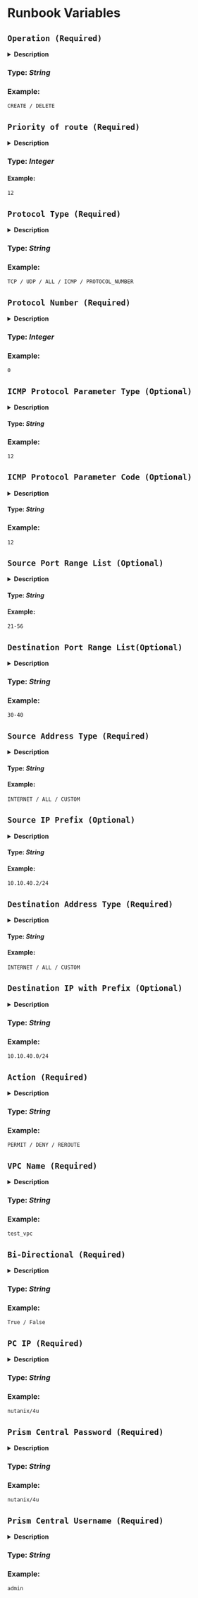 # Runbook Variables

## **`Operation (Required)`** 

  <details>
  <summary><b>Description</b></summary>
    This variable determines whether to create or delete Nutanix policy-based routing
  </details>  
  
  ### **Type:** _String_

  ### **Example:**
  ```
  CREATE / DELETE
  ```

## **`Priority of route (Required)`**

  <details>
  <summary><b>Description</b></summary>
    In Nutanix policy-based routing, the priority of a route refers to the order in which routes are evaluated and applied based on their defined priorities. The route with the highest priority is processed first, followed by routes with lower priorities.
  </details>

  ### **Type:** _Integer_

  #### **Example:**
  ```
  12
  ```

## **`Protocol Type (Required)`**

  <details>
  <summary><b>Description</b></summary>
    In Nutanix, the protocol type in policy-based VPC routing refers to the specific network protocol that is used for routing traffic between different virtual private clouds (VPCs) or subnets. The protocol type determines the type of traffic that is allowed or restricted based on the defined policies.

    Common protocol types used in Nutanix policy-based VPC routing include:

      TCP (Transmission Control Protocol): TCP is a connection-oriented protocol that provides reliable and ordered delivery of data packets. It is commonly used for applications that require reliable and error-free data transmission, such as web browsing, email, and file transfer.

      UDP (User Datagram Protocol): UDP is a connectionless protocol that provides a lightweight and fast method of transmitting data packets. It is often used for real-time streaming, multimedia applications, and DNS (Domain Name System) lookups.

      ICMP (Internet Control Message Protocol): ICMP is a protocol used for diagnostic and control purposes in IP networks. It includes functions such as echo requests and replies (ping) and error reporting. ICMP is commonly used for network troubleshooting and monitoring.

      Other protocols: Nutanix policy-based VPC routing may also support other protocols such as ICMPv6 (ICMP for IPv6), IGMP (Internet Group Management Protocol) for multicast traffic, or specific application-layer protocols based on your network requirements.

    By specifying the protocol type in policy-based VPC routing, you can define rules and policies that govern the routing of traffic based on the specific protocol being used. This allows you to control and optimize the flow of network traffic within your Nutanix environment based on your application and security requirements.

  </details>

  ### **Type:** _String_

  ### **Example:**
  ```
  TCP / UDP / ALL / ICMP / PROTOCOL_NUMBER
  ```

## **`Protocol Number (Required)`**

  <details>
  <summary><b>Description</b></summary>
  In Nutanix VPC static routing, the protocol number refers to the numerical identifier assigned to different network protocols. These protocol numbers are used to identify and differentiate various protocols when configuring static routes.

  These protocol numbers are defined by the Internet Assigned Numbers Authority (IANA) and are widely used to identify different network protocols.

  When configuring static routes in Nutanix, you may need to specify the appropriate protocol number based on the protocol being used. This ensures that the routing table correctly identifies and handles the traffic associated with that protocol.

  </details>

  ### **Type:** _Integer_

  ### **Example:**
  ```
  0
  ```

## **`ICMP Protocol Parameter Type (Optional)`**

  <details>
  <summary><b>Description</b></summary>
  In Nutanix VPC policy-based routing, the ICMP (Internet Control Message Protocol) Protocol Parameter Type refers to the specific type of ICMP message being used. ICMP is a protocol used for diagnostic and control purposes in IP networks. It includes various types of messages that serve different functions, such as error reporting, network troubleshooting, and network congestion control.

  The ICMP Protocol Parameter Types in Nutanix VPC policy-based routing are the same as those used in standard ICMP. Here are some commonly used ICMP Protocol Parameter Types in Nutanix VPC policy-based routing:

    Type 0: Echo Reply
    Type 3: Destination Unreachable
    Type 8: Echo Request
    Type 11: Time Exceeded
    Type 12: Parameter Problem

  These ICMP Protocol Parameter Types help classify and handle different types of ICMP messages within Nutanix VPC policy-based routing. By configuring policies based on the specific ICMP message types, you can control the routing behavior and apply actions accordingly.

  When defining policy-based routing rules in Nutanix VPC, it's important to consider the ICMP Protocol Parameter Types that are relevant to your network requirements. This allows you to create rules and actions that effectively manage ICMP traffic and meet your specific routing needs.
  </details>

  #### **Type:** _String_

  ### **Example:**
  ```
  12
  ```

## **`ICMP Protocol Parameter Code (Optional)`**

  <details>
  <summary><b>Description</b></summary>
    The ICMP (Internet Control Message Protocol) Protocol Parameter Code refers to the specific code associated with an ICMP message type. ICMP messages are used for various purposes in network communication, such as error reporting, troubleshooting, and network management.

    The ICMP Protocol Parameter Codes in Nutanix policy-based routing are the same as those used in standard ICMP.
  </details>

  #### **Type:** _String_

  ### **Example:**
  ```
  12
  ```

## **`Source Port Range List (Optional)`**

  <details>
  <summary><b>Description</b></summary>
    In Nutanix VPC policy-based routing, the Source Port Range List refers to a list of source port ranges used for defining policies and routing decisions based on the source port of network traffic.

    When configuring policy-based routing rules in Nutanix VPC, you can specify a range of source ports or multiple source port ranges to define the criteria for routing decisions. Each entry in the Source Port Range List typically consists of a starting port number and an ending port number, indicating the range of source ports to be matched.

    For example, a Source Port Range List entry may look like this:

    Range 1: Start Port 1024, End Port 2048
    Range 2: Start Port 5000, End Port 6000

    These ranges can be used to match incoming traffic based on the source port number. If the source port of a packet falls within any of the defined ranges, the corresponding routing action associated with that range will be applied.

    By configuring the Source Port Range List in Nutanix VPC policy-based routing, you have granular control over routing decisions based on the source ports of network traffic. This allows you to define specific policies and actions based on the source port ranges, helping you manage and route traffic according to your network requirements.
  </details>

  #### **Type:** _String_

  #### **Example:**
  ```
  21-56
  ```

## **`Destination Port Range List(Optional)`**

  <details>
  <summary><b>Description</b></summary>
    VPC policy-based routing, the Destination Port Range List refers to a list of destination port ranges used for defining policies and routing decisions based on the destination port of network traffic.

    When configuring policy-based routing rules in Nutanix VPC, you can specify a range of destination ports or multiple destination port ranges to define the criteria for routing decisions. Each entry in the Destination Port Range List typically consists of a starting port number and an ending port number, indicating the range of destination ports to be matched.

    For example, a Destination Port Range List entry may look like this:

      Range 1: Start Port 80, End Port 443
      Range 2: Start Port 8080, End Port 8090

    These ranges can be used to match incoming traffic based on the destination port number. If the destination port of a packet falls within any of the defined ranges, the corresponding routing action associated with that range will be applied.

    By configuring the Destination Port Range List in Nutanix VPC policy-based routing, you have granular control over routing decisions based on the destination ports of network traffic. This allows you to define specific policies and actions based on the destination port ranges, helping you manage and route traffic according to your network requirements.
  </details>

  ### **Type:** _String_

  ### **Example:**
  ```
  30-40
  ```

## **`Source Address Type (Required)`**

  <details>
  <summary><b>Description</b></summary>
    VPC policy-based routing, the Source Address Type can be categorized into three options: External, All, and Custom.

      External: This option refers to external or public IP addresses. It allows you to define routing policies based on traffic originating from external sources, such as the internet or other external networks. Using the External source address type, you can apply specific routing rules to handle traffic coming from outside of your VPC.

      All: This option represents all possible source IP addresses. When you choose the All source address type, it means that the routing policies will be applied to all source IP addresses within your VPC, regardless of their specific ranges or subnets. This can be useful when you want the policy to be applied universally to all traffic within your VPC.

      Custom: This option allows you to specify a custom source address or a range of source addresses for policy-based routing. You can define specific IP addresses, subnet ranges (CIDR notation), or address groups as the source address criteria. Custom source address type gives you flexibility in defining granular routing policies based on specific source addresses or address ranges that suit your network requirements.

    By selecting the appropriate Source Address Type in Nutanix VPC policy-based routing, you can define the scope of your routing policies and specify the sources from which the policies should be applied. Whether you want to target external sources, all sources within your VPC, or specific custom-defined sources, the Source Address Type provides the flexibility to tailor your routing rules accordingly.
  </details>

  #### **Type:** _String_

  #### **Example:**
  ```
  INTERNET / ALL / CUSTOM
  ```

## **`Source IP Prefix (Optional)`**

  <details>
  <summary><b>Description</b></summary>
  policy-based routing, the Source IP Prefix refers to the specific IP address prefix or subnet range used to define the source IP addresses for routing policies.

  When configuring policy-based routing rules, you can specify a source IP prefix that represents a range of IP addresses or a subnet in CIDR notation. This allows you to define the source addresses from which the routing policy should be applied.

  For example, if you define the Source IP Prefix as "192.168.0.0/24", it means that the routing policy will be applied to all IP addresses within the subnet range of 192.168.0.0 to 192.168.0.255. This allows you to target a specific range of source IP addresses for routing decisions.

  By specifying the Source IP Prefix in Nutanix policy-based routing, you can control which source IP addresses should be subject to the routing policy. This allows you to define routing rules based on specific subnets or IP address ranges, providing granular control over the flow of network traffic based on its source.
  </details>

  #### **Type:** _String_

  #### **Example:**
  ```
  10.10.40.2/24
  ```
## **`Destination Address Type (Required)`**

  <details>
  <summary><b>Description</b></summary>
  The Destination Address Type can be categorized into three options: All, Custom, and External.

    All: This option represents all possible destination IP addresses. When you choose the All destination address type, it means that the routing policies will be applied to all destination IP addresses, regardless of their specific ranges or subnets. This can be useful when you want the policy to be applied universally to all traffic regardless of its destination.

    Custom: This option allows you to specify a custom destination address or a range of destination addresses for policy-based routing. You can define specific IP addresses, subnet ranges (CIDR notation), or address groups as the destination address criteria. Custom destination address type gives you flexibility in defining granular routing policies based on specific destination addresses or address ranges that suit your network requirements.

    External: This option refers to external or public IP addresses. It allows you to define routing policies based on traffic destined for external sources, such as the internet or other external networks. Using the External destination address type, you can apply specific routing rules to handle traffic going outside of your network.

  By selecting the appropriate Destination Address Type in Nutanix policy-based routing, you can define the scope of your routing policies and specify the destinations to which the policies should be applied. Whether you want to target all destinations, custom-defined destinations, or external destinations, the Destination Address Type provides the flexibility to tailor your routing rules accordingly.
  </details>
  
  #### **Type:** _String_

  #### **Example:**

  ```
  INTERNET / ALL / CUSTOM
  ```
## **`Destination IP with Prefix (Optional)`**

  <details>
  <summary><b>Description</b></summary>
  In Nutanix VPC policy-based routing, the Destination IP with Prefix refers to the specific IP address prefix or subnet range used to define the destination IP addresses for routing policies.

  When configuring policy-based routing rules, you can specify a destination IP prefix that represents a range of IP addresses or a subnet in CIDR notation. This allows you to define the destination addresses to which the routing policy should be applied.

  For example, if you define the Destination IP with Prefix as "10.0.0.0/24", it means that the routing policy will be applied to all IP addresses within the subnet range of 10.0.0.0 to 10.0.0.255. This allows you to target a specific range of destination IP addresses for routing decisions.

  By specifying the Destination IP with Prefix in Nutanix VPC policy-based routing, you can control which destination IP addresses should be subject to the routing policy. This allows you to define routing rules based on specific subnets or IP address ranges, providing granular control over the flow of network traffic based on its destination.
  </details>

  ### **Type:** _String_

  ### **Example:**
  ```
  10.10.40.0/24
  ```

## **`Action (Required)`**

  <details>
  <summary><b>Description</b></summary>
  In Nutanix VPC static routing, the Action refers to the action taken for the matched static route. There are typically three types of actions that can be associated with a static route:

    PERMIT: When the action is set to PERMIT, it means that the matched traffic is allowed or permitted to proceed. This action allows the traffic to follow the configured static route and reach its intended destination.

    DENY: When the action is set to DENY, it means that the matched traffic is explicitly denied or blocked from proceeding. This action is used to prevent specific traffic from following the configured static route, effectively blocking access to the destination.

    REROUTE: When the action is set to REROUTE, it means that the matched traffic is redirected or rerouted to a different next hop or destination. This action is useful when you want to redirect traffic from the original static route to an alternative path or destination.

  By selecting the appropriate action in Nutanix VPC static routing, you can control the behavior of the matched traffic. Whether you want to permit the traffic to follow the static route, deny the traffic to block access, or reroute the traffic to an alternative path, the action associated with the static route allows you to define the desired behavior for the traffic flow.
  </details>

  ### **Type:** _String_

  ### **Example:**
  ```
  PERMIT / DENY / REROUTE
  ```

## **`VPC Name (Required)`**

  <details>
  <summary><b>Description</b></summary>
  The VPC name in Nutanix VPC static routing refers to the name or identifier of the Virtual Private Cloud (VPC) in which the static routing configuration is being applied.

  A VPC is a virtual network infrastructure that allows you to create and manage your own isolated network within a cloud environment. It provides the foundation for organizing and managing resources, including virtual machines, subnets, and routing configurations.

  When configuring static routes in Nutanix VPC, you associate the static routes with a specific VPC by specifying the VPC name. This ensures that the static routes are applied within the context of the designated VPC.

  By providing the VPC name in Nutanix VPC static routing, you can define the scope of the routing configuration and ensure that the static routes are applied to the correct VPC within your cloud environment.
  </details>

  ### **Type:** _String_

  ### **Example:**
  ```
  test_vpc
  ```

## **`Bi-Directional (Required)`**

  <details>
  <summary><b>Description</b></summary>
  In Nutanix policy-based routing, the term "Bi-Directional" refers to the capability of routing traffic in both directions, allowing communication between source and destination devices in both outbound and inbound directions.

  When policy-based routing is configured to be bi-directional, it means that routing decisions and policies are applied to traffic flowing in both the outbound and inbound directions. This allows you to control and shape network traffic not only when it originates from your network (outbound) but also when it is destined for your network (inbound).

  By enabling bi-directional policy-based routing, you can implement advanced routing policies and traffic management techniques that consider the characteristics and requirements of traffic in both directions. This can be useful in scenarios where you want to apply specific routing rules, perform traffic shaping, or enforce security measures for bidirectional communication between different network segments or across different networks.

  Enabling bi-directional policy-based routing provides a more comprehensive and flexible approach to managing network traffic and ensuring that routing policies are applied to traffic in both the outbound and inbound directions as required by your network environment.
  </details>

  ### **Type:** _String_

  ### **Example:**
  ```
  True / False
  ```

## **`PC IP (Required)`**

  <details>
  <summary><b>Description</b></summary>
   The Nutanix Prism Central IP is the network address or IP address of the Nutanix Prism Central management platform. It is the location where you can access the central management console for managing Nutanix clusters, including virtualization, storage, and networking resources. You can use this IP address to connect to the Prism Central instance from a web browser or through API calls to automate management tasks. It is important to keep the Nutanix Prism Central IP secure, as it provides access to the management platform and the Nutanix clusters it manages.
  </details>

  ### **Type:** _String_

  ### **Example:**
  ```
  nutanix/4u
  ```

## **`Prism Central Password (Required)`**

  <details>
  <summary><b>Description</b></summary>
  The Nutanix Prism Central Password variable is used to store the password that is used to authenticate with the Nutanix Prism Central management interface.

  Prism Central is a web-based management interface that provides a centralized view of multiple Nutanix clusters. The Nutanix Prism Central Password variable should be set to the password that corresponds to the username specified in the Nutanix Prism Central Username variable.

  It is important to ensure that the Nutanix Prism Central Password variable is kept secure and protected. The password should be stored in a secure manner, such as using a password manager or an encrypted file, and should not be shared with unauthorized individuals. Additionally, it is recommended to periodically change the password for security reasons.
  </details>

  ### **Type:** _String_

  ### **Example:**
  ```
  nutanix/4u
  ```

## **`Prism Central Username (Required)`**

  <details>
  <summary><b>Description</b></summary>
  The Nutanix Prism Central Password variable is used to store the password that is used to authenticate with the Nutanix Prism Central management interface.

  Prism Central is a web-based management interface that provides a centralized view of multiple Nutanix clusters. The Nutanix Prism Central Password variable should be set to the password that corresponds to the username specified in the Nutanix Prism Central Username variable.

  It is important to ensure that the Nutanix Prism Central Password variable is kept secure and protected. The password should be stored in a secure manner, such as using a password manager or an encrypted file, and should not be shared with unauthorized individuals. Additionally, it is recommended to periodically change the password for security reasons.
  </details>

  ### **Type:** _String_

  ### **Example:**
  ```
  admin
  ```
